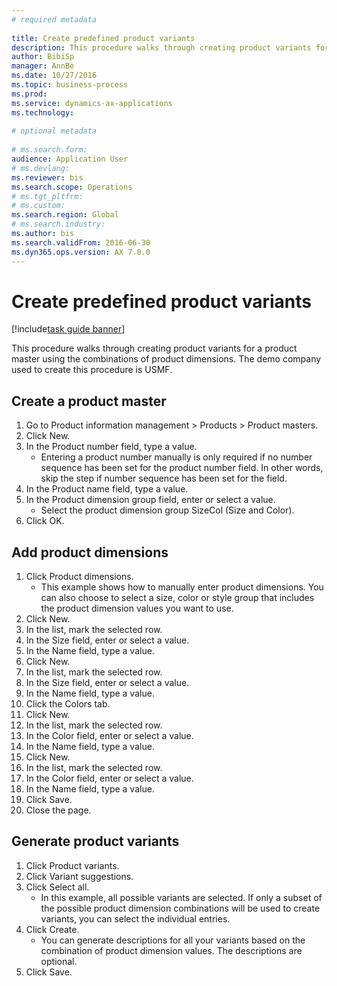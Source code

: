 ```yaml
--- 
# required metadata 
 
title: Create predefined product variants
description: This procedure walks through creating product variants for a product master using the combinations of product dimensions. 
author: BibiSp
manager: AnnBe 
ms.date: 10/27/2016
ms.topic: business-process 
ms.prod:  
ms.service: dynamics-ax-applications 
ms.technology:  
 
# optional metadata 
 
# ms.search.form:   
audience: Application User 
# ms.devlang:  
ms.reviewer: bis
ms.search.scope: Operations 
# ms.tgt_pltfrm:  
# ms.custom:  
ms.search.region: Global
# ms.search.industry: 
ms.author: bis
ms.search.validFrom: 2016-06-30 
ms.dyn365.ops.version: AX 7.0.0 
---
```

# Create predefined product variants

[!include[task guide banner](../../includes/task-guide-banner.md)]

This procedure walks through creating product variants for a product master using the combinations of product dimensions. The demo company used to create this procedure is USMF.


## Create a product master
1. Go to Product information management > Products > Product masters.
2. Click New.
3. In the Product number field, type a value.
    * Entering a product number manually is only required if no number sequence has been set for the product number field. In other words, skip the step if number sequence has been set for the field.  
4. In the Product name field, type a value.
5. In the Product dimension group field, enter or select a value.
    * Select the product dimension group SizeCol (Size and Color).  
6. Click OK.

## Add product dimensions
1. Click Product dimensions.
    * This example shows how to manually enter product dimensions. You can also choose to select a size, color or style group that includes the product dimension values you want to use.  
2. Click New.
3. In the list, mark the selected row.
4. In the Size field, enter or select a value.
5. In the Name field, type a value.
6. Click New.
7. In the list, mark the selected row.
8. In the Size field, enter or select a value.
9. In the Name field, type a value.
10. Click the Colors tab.
11. Click New.
12. In the list, mark the selected row.
13. In the Color field, enter or select a value.
14. In the Name field, type a value.
15. Click New.
16. In the list, mark the selected row.
17. In the Color field, enter or select a value.
18. In the Name field, type a value.
19. Click Save.
20. Close the page.

## Generate product variants
1. Click Product variants.
2. Click Variant suggestions.
3. Click Select all.
    * In this example, all possible variants are selected. If only a subset of the possible product dimension combinations will be used to create variants, you can select the individual entries.  
4. Click Create.
    * You can generate descriptions for all your variants based on the combination of product dimension values. The descriptions are optional.  
5. Click Save.

